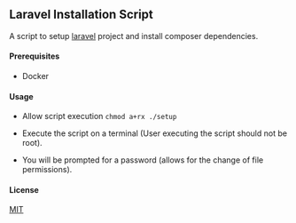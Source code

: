 ## Laravel Installation Script

A script to setup [laravel](https://laravel.com/) project and install  composer dependencies.

#### Prerequisites
- Docker

#### Usage
- Allow script execution
   `chmod a+rx ./setup`
- Execute the script on a terminal (User executing the script should not be root).

- You will be prompted for a password (allows for the change of file permissions).

#### License
[MIT](../LICENSE)
